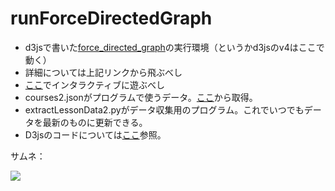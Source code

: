 <h1>runForceDirectedGraph</h1>

<ul>
  <li>d3jsで書いた<a href="https://github.com/GoNishimura/d3js" target="_blank">force_directed_graph</a>の実行環境（というかd3jsのv4はここで動く）</li>
  <li>詳細については上記リンクから飛ぶべし</li>
  <li><a href="https://gonishimura.github.io/runForceDirectedGraph/?p=sfc-vis2018-t16654gn/report2&c=fdg.js&s=fdg.css" target="_blank">ここ</a>でインタラクティブに遊ぶべし</li>
  <li>courses2.jsonがプログラムで使うデータ。<a href="https://vu.sfc.keio.ac.jp/course_u/data/2018/title.html" target="_blank">ここ</a>から取得。</li>
  <li>extractLessonData2.pyがデータ収集用のプログラム。これでいつでもデータを最新のものに更新できる。</li>
  <li>D3jsのコードについては<a href="https://scrapbox.io/sfc-vis2018-t16654gn/report2" target="_blank">ここ</a>参照。</li>
</ul>

サムネ：

<img src="https://github.com/GoNishimura/images/blob/master/courses.png">

